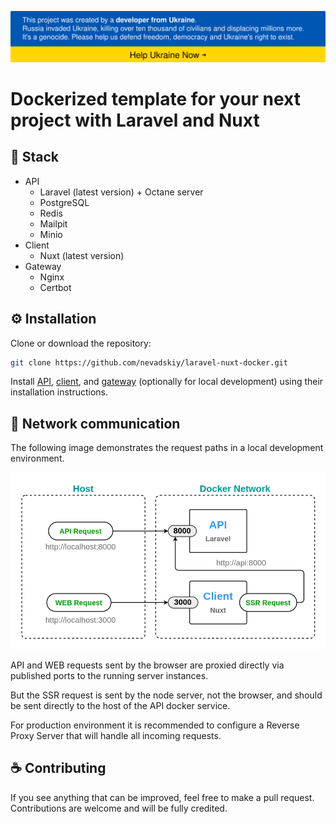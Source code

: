[![Stand With Ukraine](https://raw.githubusercontent.com/vshymanskyy/StandWithUkraine/main/banner-direct-single.svg)](https://stand-with-ukraine.pp.ua)

# Dockerized template for your next project with Laravel and Nuxt

## 🍬 Stack

* API
  * Laravel (latest version) + Octane server
  * PostgreSQL
  * Redis
  * Mailpit
  * Minio
* Client
  * Nuxt (latest version)
* Gateway
  * Nginx
  * Certbot

## ⚙ Installation

Clone or download the repository:

```bash
git clone https://github.com/nevadskiy/laravel-nuxt-docker.git
```

Install [API](api/README.md), [client](client/README.md), and [gateway](gateway/README.md) (optionally for local development) using their installation instructions.

## 🔌 Network communication

The following image demonstrates the request paths in a local development environment.

![Networking](.github/img/networking.png)

API and WEB requests sent by the browser are proxied directly via published ports to the running server instances.

But the SSR request is sent by the node server, not the browser, and should be sent directly to the host of the API docker service.

For production environment it is recommended to configure a Reverse Proxy Server that will handle all incoming requests.

## ☕ Contributing

If you see anything that can be improved, feel free to make a pull request. Contributions are welcome and will be fully credited.
